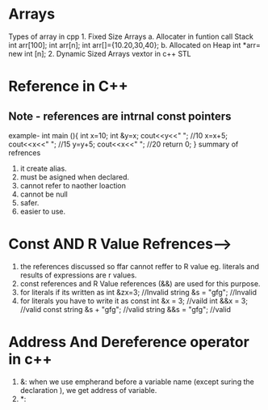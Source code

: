 # Arrays
Types of array in cpp
    1. Fixed Size Arrays
        a. Allocater in funtion call Stack
            int arr[100];
            int arr[n];
            int arr[]={10.20,30,40};
        b. Allocated on Heap
            int *arr= new int [n];
    2. Dynamic Sized Arrays
        vextor in c++ STL

# Reference in C++
 ## Note - references  are intrnal const pointers
example-
    int main (){
        int x=10;
        int &y=x;
        cout<<y<<" ";  //10
        x=x+5;
        cout<<x<<" ";  //15
        y=y+5;
        cout<<x<<" ";  //20
        return 0;
    }
summary of refrences 
1. it create alias.
2. must be asigned when declared.
3. cannot refer to naother loaction 
4. cannot be null
5. safer.
6. easier to use.

# Const AND R Value Refrences-->

1. the references discussed so ffar cannot reffer to R value eg. literals and results of expressions are r values.
2. const references and R Value references (&&) are used for this purpose.
3. for literals if its written as 
    int &zx=3; //Invalid
    string &s = "gfg"; //Invalid
4. for literals you have to write it as
    const int &x = 3; //vaild
    int &&x = 3; //valid
    const string &s + "gfg"; //valid
    string &&s = "gfg"; //valid

# Address And Dereference operator in c++
1. &: when we use empherand before a variable name (except suring the declaration ), we get address of variable.
2. *: 
